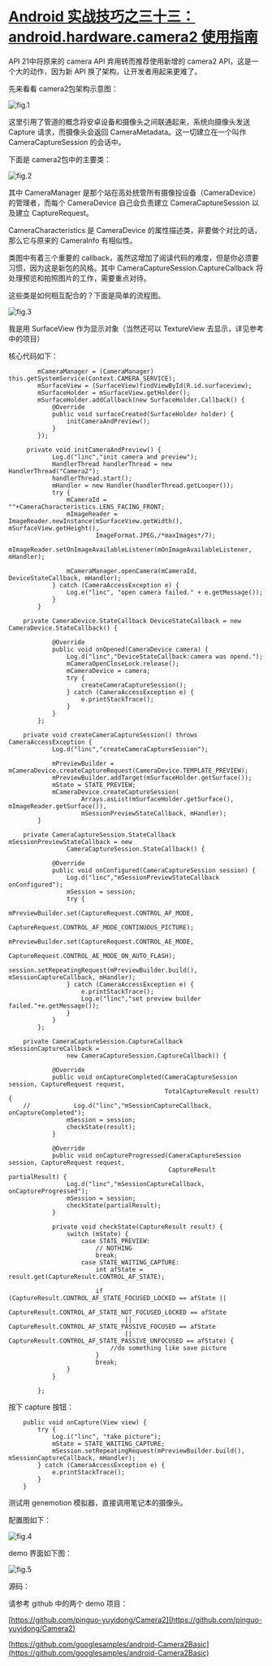 # [Android 实战技巧之三十三：android.hardware.camera2 使用指南](http://blog.csdn.net/lincyang/article/details/45951225)

API 21中将原来的 camera API 弃用转而推荐使用新增的 camera2 API，这是一个大的动作，因为新 API 换了架构，让开发者用起来更难了。
 
先来看看 camera2包架构示意图： 

![fig.1](images/33-1.png)

这里引用了管道的概念将安卓设备和摄像头之间联通起来，系统向摄像头发送 Capture 请求，而摄像头会返回 CameraMetadata。这一切建立在一个叫作 CameraCaptureSession 的会话中。

下面是 camera2包中的主要类：

![fig.2](images/33-2.png) 

其中 CameraManager 是那个站在高处统管所有摄像投设备（CameraDevice）的管理者，而每个 CameraDevice 自己会负责建立 CameraCaptureSession 以及建立 CaptureRequest。

CameraCharacteristics 是 CameraDevice 的属性描述类，非要做个对比的话，那么它与原来的 CameraInfo 有相似性。 

类图中有着三个重要的 callback，虽然这增加了阅读代码的难度，但是你必须要习惯，因为这是新包的风格。其中 CameraCaptureSession.CaptureCallback 将处理预览和拍照图片的工作，需要重点对待。

这些类是如何相互配合的？下面是简单的流程图。 

![fig.3](images/33-3.png)

我是用 SurfaceView 作为显示对象（当然还可以 TextureView 去显示，详见参考中的项目）
 
核心代码如下：

```
        mCameraManager = (CameraManager) this.getSystemService(Context.CAMERA_SERVICE);
        mSurfaceView = (SurfaceView)findViewById(R.id.surfaceview);
        mSurfaceHolder = mSurfaceView.getHolder();
        mSurfaceHolder.addCallback(new SurfaceHolder.Callback() {
            @Override
            public void surfaceCreated(SurfaceHolder holder) {
                initCameraAndPreview();
            }
        });
```

```
     private void initCameraAndPreview() {
            Log.d("linc","init camera and preview");
            HandlerThread handlerThread = new HandlerThread("Camera2");
            handlerThread.start();
            mHandler = new Handler(handlerThread.getLooper());
            try {
                mCameraId = ""+CameraCharacteristics.LENS_FACING_FRONT;
                mImageReader = ImageReader.newInstance(mSurfaceView.getWidth(), mSurfaceView.getHeight(),
                        ImageFormat.JPEG,/*maxImages*/7);
                mImageReader.setOnImageAvailableListener(mOnImageAvailableListener, mHandler);

                mCameraManager.openCamera(mCameraId, DeviceStateCallback, mHandler);
            } catch (CameraAccessException e) {
                Log.e("linc", "open camera failed." + e.getMessage());
            }
        }
```

```
    private CameraDevice.StateCallback DeviceStateCallback = new CameraDevice.StateCallback() {

            @Override
            public void onOpened(CameraDevice camera) {
                Log.d("linc","DeviceStateCallback:camera was opend.");
                mCameraOpenCloseLock.release();
                mCameraDevice = camera;
                try {
                    createCameraCaptureSession();
                } catch (CameraAccessException e) {
                    e.printStackTrace();
                }
            }
        };
```

```
    private void createCameraCaptureSession() throws CameraAccessException {
            Log.d("linc","createCameraCaptureSession");

            mPreviewBuilder = mCameraDevice.createCaptureRequest(CameraDevice.TEMPLATE_PREVIEW);
            mPreviewBuilder.addTarget(mSurfaceHolder.getSurface());
            mState = STATE_PREVIEW;
            mCameraDevice.createCaptureSession(
                    Arrays.asList(mSurfaceHolder.getSurface(), mImageReader.getSurface()),
                    mSessionPreviewStateCallback, mHandler);
        }
```

```
    private CameraCaptureSession.StateCallback mSessionPreviewStateCallback = new
                CameraCaptureSession.StateCallback() {

            @Override
            public void onConfigured(CameraCaptureSession session) {
                Log.d("linc","mSessionPreviewStateCallback onConfigured");
                mSession = session;
                try {
                    mPreviewBuilder.set(CaptureRequest.CONTROL_AF_MODE,
                          CaptureRequest.CONTROL_AF_MODE_CONTINUOUS_PICTURE);
                    mPreviewBuilder.set(CaptureRequest.CONTROL_AE_MODE,
                           CaptureRequest.CONTROL_AE_MODE_ON_AUTO_FLASH);
                    session.setRepeatingRequest(mPreviewBuilder.build(), mSessionCaptureCallback, mHandler);
                } catch (CameraAccessException e) {
                    e.printStackTrace();
                    Log.e("linc","set preview builder failed."+e.getMessage());
                }
            }
        };
```

```
    private CameraCaptureSession.CaptureCallback mSessionCaptureCallback =
                new CameraCaptureSession.CaptureCallback() {

            @Override
            public void onCaptureCompleted(CameraCaptureSession session, CaptureRequest request,
                                           TotalCaptureResult result) {
    //            Log.d("linc","mSessionCaptureCallback, onCaptureCompleted");
                mSession = session;
                checkState(result);
            }

            @Override
            public void onCaptureProgressed(CameraCaptureSession session, CaptureRequest request,
                                            CaptureResult partialResult) {
                Log.d("linc","mSessionCaptureCallback,  onCaptureProgressed");
                mSession = session;
                checkState(partialResult);
            }

            private void checkState(CaptureResult result) {
                switch (mState) {
                    case STATE_PREVIEW:
                        // NOTHING
                        break;
                    case STATE_WAITING_CAPTURE:
                        int afState = result.get(CaptureResult.CONTROL_AF_STATE);

                        if (CaptureResult.CONTROL_AF_STATE_FOCUSED_LOCKED == afState ||
                             CaptureResult.CONTROL_AF_STATE_NOT_FOCUSED_LOCKED == afState
                                ||  CaptureResult.CONTROL_AF_STATE_PASSIVE_FOCUSED == afState
                                || CaptureResult.CONTROL_AF_STATE_PASSIVE_UNFOCUSED == afState) {
                            //do something like save picture
                        }
                        break;
                }
            }

        };
```

按下 capture 按钮：

```
    public void onCapture(View view) {
        try {
            Log.i("linc", "take picture");
            mState = STATE_WAITING_CAPTURE;
            mSession.setRepeatingRequest(mPreviewBuilder.build(), mSessionCaptureCallback, mHandler);
        } catch (CameraAccessException e) {
            e.printStackTrace();
        }
    }
```

测试用 genemotion 模拟器，直接调用笔记本的摄像头。 

配置图如下： 

![fig.4](images/33-4.png)

demo 界面如下图：

![fig.5](images/33-5.png)

源码：
 
请参考 github 中的两个 demo 项目： 

[https://github.com/pinguo-yuyidong/Camera2](https://github.com/pinguo-yuyidong/Camera2) 

[https://github.com/googlesamples/android-Camera2Basic](https://github.com/googlesamples/android-Camera2Basic)